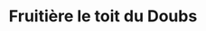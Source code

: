 ---
title: "Fruitière le toit du Doubs"
url: /les-fourgs/fruitiere-le-toit-du-doubs/
shop: fromage
---